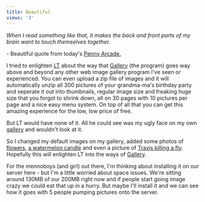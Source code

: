 ```yaml
---
title: Beautiful
views: '3'
---
```

<p><i>When I read something like that, it makes the back and front parts of my brain want to touch themselves together.</i></p>
<p>- Beautiful quote from today's <a href="http://www.penny-arcade.com/">Penny Arcade.</a></p>
<p>I tried to enlighten <a href="http://www.theheresy.com/">LT</a> about the way that <a href="http://gallery.sourceforge.net/">Gallery</a> (the program) goes way above and beyond any other web image gallery program I've seen or experienced.  You can even upload a zip file of images and it will automatically unzip all 300 pictures of your grandma-ma's birthday party and seperate it out into thumbnails, regular image size and freaking huge size that you forgot to shrink down, all on 30 pages with 10 pictures per page and a nice easy menu system.  On top of all that you can get this amazing experience for the low, low price of free.</p>
<p>But LT would have none of it.  All he could see was my ugly face on my own <a href="http://chrisenns.isa-geek.com/gallery">gallery</a> and wouldn't look at it.</p>
<p>So I changed my default images on my gallery, added some photos of <a href="http://chrisenns.isa-geek.com/gallery/Artsy-Farty/IMG_1415">flowers</a>, <a href="http://chrisenns.isa-geek.com/gallery/Artsy-Farty/Candle_on_Bruce_s_Deck">a watermelon candle</a> and even a picture of <a href="http://chrisenns.isa-geek.com/gallery/Friends/Travis_Kills_a_Fly">Travis killing a fly</a>.  Hopefully this will enlighten LT into the ways of  <a href="http://gallery.sourceforge.net/">Gallery</a>.</p>
<p>For the mennoboys (and girl) out there, I'm thinking about installing it on our server here - but I'm a little worried about space issues.  We're sitting around 130MB of our 200MB right now and if people start going image crazy we could eat that up in a hurry.  But maybe I'll install it and we can see how it goes with 5 people pumping pictures onto the server.</p>
